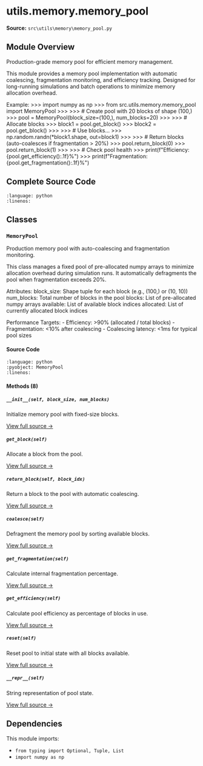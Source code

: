 # utils.memory.memory_pool

**Source:** `src\utils\memory\memory_pool.py`

## Module Overview

Production-grade memory pool for efficient memory management.

This module provides a memory pool implementation with automatic coalescing,
fragmentation monitoring, and efficiency tracking. Designed for long-running
simulations and batch operations to minimize memory allocation overhead.

Example:
    >>> import numpy as np
    >>> from src.utils.memory.memory_pool import MemoryPool
    >>>
    >>> # Create pool with 20 blocks of shape (100,)
    >>> pool = MemoryPool(block_size=(100,), num_blocks=20)
    >>>
    >>> # Allocate blocks
    >>> block1 = pool.get_block()
    >>> block2 = pool.get_block()
    >>>
    >>> # Use blocks...
    >>> np.random.randn(*block1.shape, out=block1)
    >>>
    >>> # Return blocks (auto-coalesces if fragmentation > 20%)
    >>> pool.return_block(0)
    >>> pool.return_block(1)
    >>>
    >>> # Check pool health
    >>> print(f"Efficiency: {pool.get_efficiency():.1f}%")
    >>> print(f"Fragmentation: {pool.get_fragmentation():.1f}%")

## Complete Source Code

```{literalinclude} ../../../src/utils/memory/memory_pool.py
:language: python
:linenos:
```



## Classes

### `MemoryPool`

Production memory pool with auto-coalescing and fragmentation monitoring.

This class manages a fixed pool of pre-allocated numpy arrays to minimize
allocation overhead during simulation runs. It automatically defragments
the pool when fragmentation exceeds 20%.

Attributes:
    block_size: Shape tuple for each block (e.g., (100,) or (10, 10))
    num_blocks: Total number of blocks in the pool
    blocks: List of pre-allocated numpy arrays
    available: List of available block indices
    allocated: List of currently allocated block indices

Performance Targets:
    - Efficiency: >90% (allocated / total blocks)
    - Fragmentation: <10% after coalescing
    - Coalescing latency: <1ms for typical pool sizes

#### Source Code

```{literalinclude} ../../../src/utils/memory/memory_pool.py
:language: python
:pyobject: MemoryPool
:linenos:
```

#### Methods (8)

##### `__init__(self, block_size, num_blocks)`

Initialize memory pool with fixed-size blocks.

[View full source →](#method-memorypool-__init__)

##### `get_block(self)`

Allocate a block from the pool.

[View full source →](#method-memorypool-get_block)

##### `return_block(self, block_idx)`

Return a block to the pool with automatic coalescing.

[View full source →](#method-memorypool-return_block)

##### `coalesce(self)`

Defragment the memory pool by sorting available blocks.

[View full source →](#method-memorypool-coalesce)

##### `get_fragmentation(self)`

Calculate internal fragmentation percentage.

[View full source →](#method-memorypool-get_fragmentation)

##### `get_efficiency(self)`

Calculate pool efficiency as percentage of blocks in use.

[View full source →](#method-memorypool-get_efficiency)

##### `reset(self)`

Reset pool to initial state with all blocks available.

[View full source →](#method-memorypool-reset)

##### `__repr__(self)`

String representation of pool state.

[View full source →](#method-memorypool-__repr__)



## Dependencies

This module imports:

- `from typing import Optional, Tuple, List`
- `import numpy as np`
